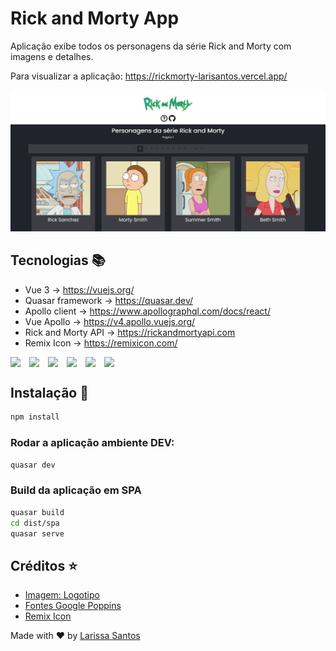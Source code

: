 # Rick and Morty App

Aplicação exibe todos os personagens da série Rick and Morty com imagens e detalhes.

Para visualizar a aplicação: https://rickmorty-larisantos.vercel.app/

![imagem](https://github.com/LariMoro20/RickMortyApp/blob/main/screenshot2.png)

## Tecnologias :books:

- Vue 3 -> https://vuejs.org/
- Quasar framework -> https://quasar.dev/
- Apollo client -> https://www.apollographql.com/docs/react/
- Vue Apollo -> https://v4.apollo.vuejs.org/
- Rick and Morty API -> https://rickandmortyapi.com
- Remix Icon -> https://remixicon.com/
<div style="display:flex">
 <img src="https://cdn.jsdelivr.net/gh/devicons/devicon/icons/graphql/graphql-plain-wordmark.svg" style="width:30px"/>
 <img src="https://cdn.jsdelivr.net/gh/devicons/devicon/icons/vuejs/vuejs-original-wordmark.svg" style="width:30px"  />
 <img src="https://cdn.jsdelivr.net/gh/devicons/devicon/icons/javascript/javascript-original.svg" style="width:30px" />
 <img src="https://cdn.jsdelivr.net/gh/devicons/devicon/icons/css3/css3-original.svg" style="width:30px"/>
 <img src="https://cdn.jsdelivr.net/gh/devicons/devicon/icons/html5/html5-original.svg" style="width:30px"/>
 <img src="https://cdn.jsdelivr.net/gh/devicons/devicon/icons/bootstrap/bootstrap-original.svg" style="width:30px"/>
</div>

## Instalação :hammer:

```bash
npm install
```

### Rodar a aplicação ambiente DEV:

```bash
quasar dev
```

### Build da aplicação em SPA

```bash
quasar build
cd dist/spa
quasar serve
```

## Créditos :star:

- [Imagem: Logotipo](https://logosmarcas.net/rick-and-morty-logo/)
- [Fontes Google Poppins](https://fonts.google.com/specimen/Poppins)
- [Remix Icon](https://remixicon.com/)

Made with :heart: by [Larissa Santos](https://larissa-santos.vercel.app/)
